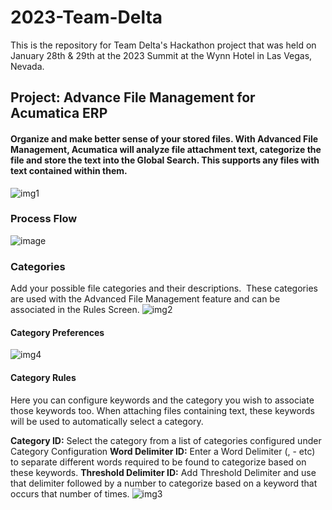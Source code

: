 # 2023-Team-Delta
This is the repository for Team Delta's Hackathon project that was held on January 28th & 29th at the 2023 Summit at the Wynn Hotel in Las Vegas, Nevada.

## Project: Advance File Management for Acumatica ERP
#### Organize and make better sense of your stored files.  With Advanced File Management, Acumatica will analyze file attachment text, categorize the file and store the text into the Global Search.  This supports any files with text contained within them.   

![img1](https://user-images.githubusercontent.com/43068046/215348606-8b477a3b-1c82-4665-a538-077ab9a52eff.png)

### Process Flow
  ![image](https://user-images.githubusercontent.com/43068046/215345051-64be6b6f-622b-40ea-b64c-fd7a57d23359.png)

### Categories

Add your possible file categories and their descriptions.  These categories are used with the Advanced File Management feature and can be associated in the Rules Screen.
![img2](https://user-images.githubusercontent.com/43068046/215348629-b245ea67-76d3-4f6e-82fd-ebcc93bc663d.png)

#### Category Preferences

![img4](https://user-images.githubusercontent.com/43068046/215348667-77a4570a-3112-4dfa-9ae1-17ef8b5080ac.png)

#### Category Rules

Here you can configure keywords and the category you wish to associate those keywords too.  When attaching files containing text, these keywords will be used to automatically select a category.   

<b>Category ID:</b> Select the category from a list of categories configured under Category Configuration 
<b>Word Delimiter ID:</b> Enter a Word Delimiter (, - etc) to separate different words required to be found to categorize based on these keywords. 
<b>Threshold Delimiter ID:</b> Add Threshold Delimiter and use that delimiter followed by a number to categorize based on a keyword  that occurs that number of times. 
![img3](https://user-images.githubusercontent.com/43068046/215348642-a07c18ae-bd80-4210-90c5-60ab4d510e4e.png)


<WRITEUP>
